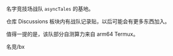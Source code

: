 名字竞技场战队 `asyncTales` 的基地。

仓库 Discussions 板块内有战队记录贴，以后可能会有更多东西加入。

值得一提的是，该队部分自测算力来自 arm64 Termux。

名竞/bx
